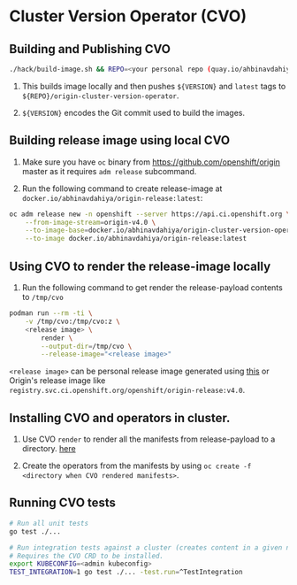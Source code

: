 # Cluster Version Operator (CVO)

## Building and Publishing CVO

```sh
./hack/build-image.sh && REPO=<your personal repo (quay.io/ahbinavdahiya | docker.io/abhinavdahiya)> ./hack/push-image.go
```

1. This builds image locally and then pushes `${VERSION}` and `latest` tags to `${REPO}/origin-cluster-version-operator`.

2. `${VERSION}` encodes the Git commit used to build the images.

## Building release image using local CVO

1. Make sure you have `oc` binary from https://github.com/openshift/origin master as it requires `adm release` subcommand.

2. Run the following command to create release-image at `docker.io/abhinavdahiya/origin-release:latest`:

```sh
oc adm release new -n openshift --server https://api.ci.openshift.org \
    --from-image-stream=origin-v4.0 \
    --to-image-base=docker.io/abhinavdahiya/origin-cluster-version-operator:latest \
    --to-image docker.io/abhinavdahiya/origin-release:latest
```

## Using CVO to render the release-image locally

1. Run the following command to get render the release-payload contents to `/tmp/cvo`

```sh
podman run --rm -ti \
    -v /tmp/cvo:/tmp/cvo:z \
    <release image> \
        render \
        --output-dir=/tmp/cvo \
        --release-image="<release image>"
```

`<release image>` can be personal release image generated using [this](#building-release-image-using-local-cvo) or Origin's release image like `registry.svc.ci.openshift.org/openshift/origin-release:v4.0`.

## Installing CVO and operators in cluster.

1. Use CVO `render` to render all the manifests from release-payload to a directory. [here](#using-cvo-to-render-the-release-payload-locally)

2. Create the operators from the manifests by using `oc create -f <directory when CVO rendered manifests>`.

## Running CVO tests

```sh
# Run all unit tests
go test ./...

# Run integration tests against a cluster (creates content in a given namespace)
# Requires the CVO CRD to be installed.
export KUBECONFIG=<admin kubeconfig>
TEST_INTEGRATION=1 go test ./... -test.run=^TestIntegration
```
